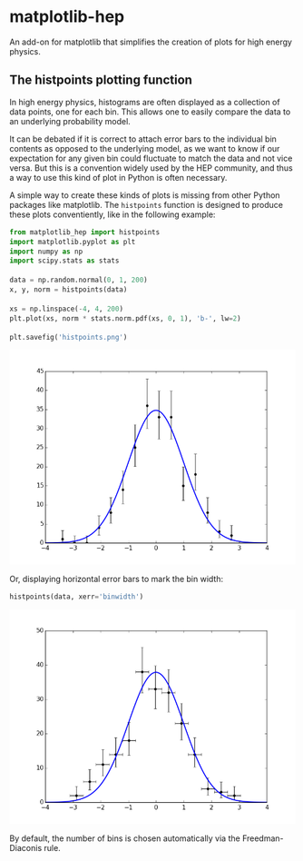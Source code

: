 # matplotlib-hep

An add-on for matplotlib that simplifies the creation of plots for high energy physics.

## The histpoints plotting function

In high energy physics, histograms are often displayed as a collection of data points, one for each bin.
This allows one to easily compare the data to an underlying probability model.

It can be debated if it is correct to attach error bars to the individual bin contents as opposed to the underlying model,
as we want to know if our expectation for any given bin could fluctuate to match the data and not vice versa.
But this is a convention widely used by the HEP community, and thus a way to use this kind of plot in Python is often necessary.

A simple way to create these kinds of plots is missing from other Python packages like matplotlib.
The `histpoints` function is designed to produce these plots conventiently, like in the following example:

```python
from matplotlib_hep import histpoints
import matplotlib.pyplot as plt
import numpy as np
import scipy.stats as stats

data = np.random.normal(0, 1, 200)
x, y, norm = histpoints(data)

xs = np.linspace(-4, 4, 200)
plt.plot(xs, norm * stats.norm.pdf(xs, 0, 1), 'b-', lw=2)

plt.savefig('histpoints.png')
```

![histpoints](./histpoints.png)

Or, displaying horizontal error bars to mark the bin width:
```python
histpoints(data, xerr='binwidth')
```

![histpoints\_binwidth](./histpoints_binwidth.png)

By default, the number of bins is chosen automatically via the Freedman-Diaconis rule.

